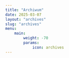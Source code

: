 ```yaml
---
title: "Archiwum"
date: 2025-03-07
layout: "archives"
slug: "archives"
menu:
    main:
        weight: -70
        params: 
            icon: archives
---
```

